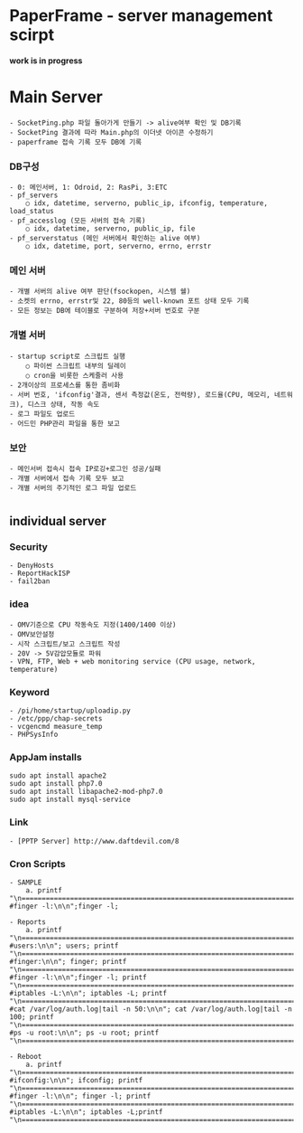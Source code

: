 # PaperFrame - server management scirpt

#### work is in progress

#

# Main Server
	- SocketPing.php 파일 돌아가게 만들기 -> alive여부 확인 및 DB기록
	- SocketPing 결과에 따라 Main.php의 이더넷 아이콘 수정하기
	- paperframe 접속 기록 모두 DB에 기록

### DB구성
	- 0: 메인서버, 1: Odroid, 2: RasPi, 3:ETC
	- pf_servers
		○ idx, datetime, serverno, public_ip, ifconfig, temperature, load_status
	- pf_accesslog (모든 서버의 접속 기록)
		○ idx, datetime, serverno, public_ip, file
	- pf_serverstatus (메인 서버에서 확인하는 alive 여부)
		○ idx, datetime, port, serverno, errno, errstr

### 메인 서버
	- 개별 서버의 alive 여부 판단(fsockopen, 시스템 쉘)
	- 소켓의 errno, errstr및 22, 80등의 well-known 포트 상태 모두 기록
	- 모든 정보는 DB에 테이블로 구분하여 저장+서버 번호로 구분

### 개별 서버
	- startup script로 스크립트 실행
		○ 파이썬 스크립트 내부의 딜레이
		○ cron을 비롯한 스케줄러 사용
	- 2개이상의 프로세스를 통한 좀비화
	- 서버 번호, 'ifconfig'결과, 센서 측정값(온도, 전력량), 로드율(CPU, 메모리, 네트워크), 디스크 상태, 작동 속도
	- 로그 파일도 업로드
	- 어드민 PHP관리 파일을 통한 보고

### 보안
	- 메인서버 접속시 접속 IP로깅+로그인 성공/실패
	- 개별 서버에서 접속 기록 모두 보고
	- 개별 서버의 주기적인 로그 파일 업로드

#

## individual server

### Security
	- DenyHosts
	- ReportHackISP
	- fail2ban

### idea
	- OMV기준으로 CPU 작동속도 지정(1400/1400 이상)
	- OMV보안설정
	- 시작 스크립트/보고 스크립트 작성
	- 20V -> 5V감압모듈로 파워
	- VPN, FTP, Web + web monitoring service (CPU usage, network, temperature)
	
### Keyword
	- /pi/home/startup/uploadip.py
	- /etc/ppp/chap-secrets
	- vcgencmd measure_temp
	- PHPSysInfo

### AppJam installs
	sudo apt install apache2
	sudo apt install php7.0
	sudo apt install libapache2-mod-php7.0
	sudo apt install mysql-service
	
### Link
	- [PPTP Server] http://www.daftdevil.com/8

### Cron Scripts
	- SAMPLE
		a. printf "\n===============================================================================\n #finger -l:\n\n";finger -l;

	- Reports
		a. printf "\n===============================================================================\n #users:\n\n"; users; printf "\n===============================================================================\n #finger:\n\n"; finger; printf "\n===============================================================================\n #finger -l:\n\n";finger -l; printf "\n===============================================================================\n #iptables -L:\n\n"; iptables -L; printf "\n===============================================================================\n #cat /var/log/auth.log|tail -n 50:\n\n"; cat /var/log/auth.log|tail -n 100; printf "\n===============================================================================\n #ps -u root:\n\n"; ps -u root; printf "\n===============================================================================\n\n";

	- Reboot
		a. printf "\n===============================================================================\n #ifconfig:\n\n"; ifconfig; printf "\n===============================================================================\n #finger -l:\n\n"; finger -l; printf "\n===============================================================================\n #iptables -L:\n\n"; iptables -L;printf "\n===============================================================================\n\n";

